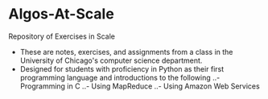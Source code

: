 # Algos-At-Scale
Repository of Exercises in Scale
- These are notes, exercises, and assignments from a class in the University of Chicago's computer science department. 
- Designed for students with proficiency in Python as their first programming language and introductions to the following
..- Programming in C
..- Using MapReduce
..- Using Amazon Web Services 
